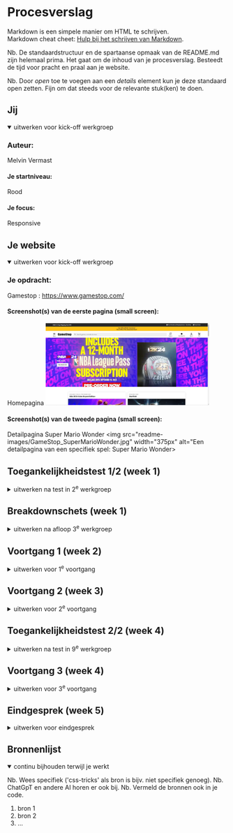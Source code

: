 # Procesverslag
Markdown is een simpele manier om HTML te schrijven.  
Markdown cheat cheet: [Hulp bij het schrijven van Markdown](https://github.com/adam-p/markdown-here/wiki/Markdown-Cheatsheet).

Nb. De standaardstructuur en de spartaanse opmaak van de README.md zijn helemaal prima. Het gaat om de inhoud van je procesverslag. Besteedt de tijd voor pracht en praal aan je website.

Nb. Door *open* toe te voegen aan een *details* element kun je deze standaard open zetten. Fijn om dat steeds voor de relevante stuk(ken) te doen.





## Jij

<details open>
  <summary>uitwerken voor kick-off werkgroep</summary>

  ### Auteur:
  Melvin Vermast

  #### Je startniveau:
  Rood

  #### Je focus:
  Responsive
 
</details>





## Je website

<details open>
  <summary>uitwerken voor kick-off werkgroep</summary>

  ### Je opdracht:
  Gamestop : https://www.gamestop.com/

  #### Screenshot(s) van de eerste pagina (small screen): 
  Homepagina 
  <img src="readme-images/GameStop_HomePagina.jpg" width="375px" alt="Homepagina van de website">

  #### Screenshot(s) van de tweede pagina (small screen):
  Detailpagina Super Mario Wonder 
  <img src="readme-images/GameStop_SuperMarioWonder.jpg" width="375px" alt="Een detailpagina van een specifiek spel: Super Mario Wonder>
 
</details>



## Toegankelijkheidstest 1/2 (week 1)

<details>
  <summary>uitwerken na test in 2<sup>e</sup> werkgroep</summary>

  ### Bevindingen
  Lijst met je bevindingen die in de test naar voren kwamen:

</details>



## Breakdownschets (week 1)

<details>
  <summary>uitwerken na afloop 3<sup>e</sup> werkgroep</summary>

  ### de hele pagina: 
  <img src="readme-images/Breakdownschets.jpg" width="375px" alt="breakdown van de hele pagina">

  ### dynamisch deel (bijv menu): 
  <img src="readme-images/dummy-plaatje.jpg" width="375px" alt="breakdown van een dynamisch deel">

  ### wellicht nog een dynamisch deel (bijv filter): 
  <img src="readme-images/dummy-plaatje.jpg" width="375px" alt="breakdown van nog een dynamisch deel">

</details>





## Voortgang 1 (week 2)

<details>
  <summary>uitwerken voor 1<sup>e</sup> voortgang</summary>

  ### Stand van zaken
  Ik was begonnen met het maken van de navigatiebalk voor mijn website. Hier ben ik nog niet klaar mee (want moet het hamburgermenu nog),
  maar hier kwam ik aardig zelfstandig uit met maar een beetje moeite.
  <img src="readme-images/Voortgang1_Navigatie.JPG">

  Wat er beter ging was het maken van de korte artikelen voor de games die binnenkort uitkomen of net zijn uitgekomen.
  <img src="readme-images/Voortgang1_Available.JPG">

  ### Agenda voor meeting
  samen met je groepje opstellen

  | student 1      | student 2          | student 3       | student 4        |
  | Melvin         | Evi                | Maxwell         | ---              |
  | - Hamburgermenu| - Hamburgermenu    | - Hamburgermenu | en dan ik dat    |
  | - Plaatjes ipv | - Footer Grid/Flex | - Grid/Flex?    | dit wil ik zeker |
  | code           | - Img position     |                 | ...              |


  ### Verslag van meeting
  hier na afloop snel de uitkomsten van de meeting vastleggen

  - Ik kan een class voor de screenreader elementen gebruiken zodat ik ook h elementen kan gebruiken in sommige sections
  - De divs die ik op het moment gebruik kan ik misschien ook nog vervangen naar een section. (sections in sections is semantisch)
  - Meer commentaar bij de code van waarop ik het op die manier heb geschreven
  - Niet sommige p in full caps schrijven, maar gebruik maken van text-transform
  - Media queries niet in 1 stuk onderaan mijn CSS maar per onderdeel waar het over gaat  

</details>





## Voortgang 2 (week 3)

<details>
  <summary>uitwerken voor 2<sup>e</sup> voortgang</summary>

  ### Stand van zaken
  hier dit ging goed & dit was lastig (neem ook screenshots op van delen van je website en code)


  ### Agenda voor meeting
  samen met je groepje opstellen

  | student 1      | student 2          | student 3    | student 4        |
  | Melvin         | ---                | ---          | ---              |
  | - Hamburgermenu| en dit             | en ik dit    | en dan ik dat    |
  | uitbreiding    | dit als er tijd is | nog een punt | dit wil ik zeker |
  | - Slideshowloop| ...                | ...          | ...              |


  ### Verslag van meeting
  hier na afloop snel de uitkomsten van de meeting vastleggen

  - Ik kan het hamburger menu uitbreiding maken met een translate in combinatie met een overflow:hidden.
  - De slideshow kan ik of maken dat hij gewoon voor terug gaat in die volgorde of ik moet ervoor zorgen dat het plaatje in het begin waar aan het einde wordt toegevoegd.
  - Om meer pauze tussen de plaatjes te creëeren moet ik meer stappen in mijn animatie maken (waardere %en toevoegen)
- ...

</details>





## Toegankelijkheidstest 2/2 (week 4)

<details>
  <summary>uitwerken na test in 9<sup>e</sup> werkgroep</summary>

  ### Bevindingen
  Lijst met je bevindingen die in de test naar voren kwamen (geef ook aan wat er verbeterd is):

</details>





## Voortgang 3 (week 4)

<details>
  <summary>uitwerken voor 3<sup>e</sup> voortgang</summary>

  ### Stand van zaken
  hier dit ging goed & dit was lastig (neem ook screenshots op van delen van je website en code)


  ### Agenda voor meeting
  samen met je groepje opstellen

  | student 1      | student 2          | student 3    | student 4        |
  | ---            | ---                | ---          | ---              |
  | dit bespreken  | en dit             | en ik dit    | en dan ik dat    |
  | en dat ook nog | dit als er tijd is | nog een punt | dit wil ik zeker |
  | ...            | ...                | ...          | ...              |


  ### Verslag van meeting
  hier na afloop snel de uitkomsten van de meeting vastleggen

  - punt 1
  - punt 2
  - nog een punt
  - ...

</details>





## Eindgesprek (week 5)

<details>
  <summary>uitwerken voor eindgesprek</summary>

  ### Je uitkomst - karakteristiek screenshots:
  <img src="readme-images/dummy-plaatje.jpg" width="375px" alt="uitomst opdracht 1">


  ### Dit ging goed/Heb ik geleerd: 
  Korte omschrijving met plaatjes

  <img src="readme-images/dummy-plaatje.jpg" width="375px" alt="top">


  ### Dit was lastig/Is niet gelukt:
  Korte omschrijving met plaatjes

  <img src="readme-images/dummy-plaatje.jpg" width="375px" alt="bummer">
</details>





## Bronnenlijst

<details open>
  <summary>continu bijhouden terwijl je werkt</summary>

  Nb. Wees specifiek ('css-tricks' als bron is bijv. niet specifiek genoeg). 
  Nb. ChatGpT en andere AI horen er ook bij.
  Nb. Vermeld de bronnen ook in je code.

  1. bron 1
  2. bron 2
  3. ...

</details>
